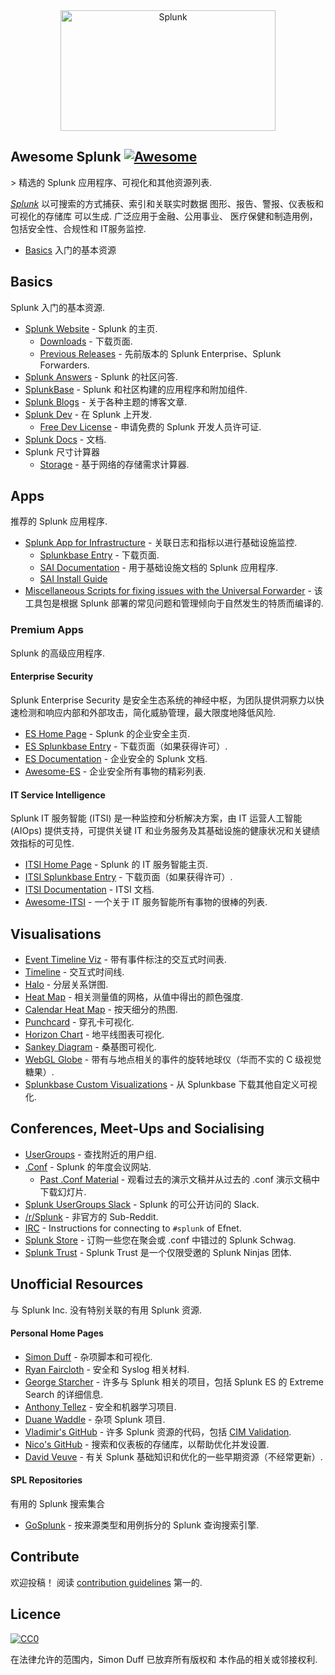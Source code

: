 <div class="github-widget" data-repo="sduff/awesome-splunk"></div>
<div align="center">
	<img width="344" height="193" src="https://raw.githubusercontent.com/sduff/awesome-splunk/master/splunk.jpg" alt="Splunk">
</div>

## Awesome Splunk [![Awesome](https://awesome.re/badge.svg)](https://awesome.re)

&gt; 精选的 Splunk 应用程序、可视化和其他资源列表.

[*Splunk*](https://splunk.com) 以可搜索的方式捕获、索引和关联实时数据
图形、报告、警报、仪表板和可视化的存储库
可以生成. 广泛应用于金融、公用事业、
医疗保健和制造用例，包括安全性、合规性和
IT服务监控.


- [Basics](#basics) 入门的基本资源

## Basics

Splunk 入门的基本资源.

- [Splunk Website](https://splunk.com) - Splunk 的主页.
  - [Downloads](https://www.splunk.com/download) - 下载页面.
  - [Previous Releases](https://www.splunk.com/page/previous_releases) - 先前版本的 Splunk Enterprise、Splunk Forwarders.
- [Splunk Answers](https://answers.splunk.com) - Splunk 的社区问答.
- [SplunkBase](https://splunkbase.splunk.com) - Splunk 和社区构建的应用程序和附加组件.
- [Splunk Blogs](https://blogs.splunk.com/) - 关于各种主题的博客文章.
- [Splunk Dev](https://dev.splunk.com) - 在 Splunk 上开发.
  - [Free Dev License](https://dev.splunk.com/enterprise/dev_license/) - 申请免费的 Splunk 开发人员许可证.
- [Splunk Docs](https://docs.splunk.com/) - 文档.
- Splunk 尺寸计算器
  - [Storage](https://splunk-sizing.appspot.com/) - 基于网络的存储需求计算器.

## Apps

推荐的 Splunk 应用程序.

- [Splunk App for Infrastructure](https://www.splunk.com/en_us/software/splunk-enterprise/server-and-infrastructure-monitoring-and-troubleshooting.html) - 关联日志和指标以进行基础设施监控.
  - [Splunkbase Entry](https://splunkbase.splunk.com/app/3975/) - 下载页面.
  - [SAI Documentation](https://docs.splunk.com/Documentation/InfraApp) - 用于基础设施文档的 Splunk 应用程序.
  - [SAI Install Guide](https://docs.splunk.com/Documentation/InfraApp/latest/Install/About)
- [Miscellaneous Scripts for fixing issues with the Universal Forwarder](https://github.com/jimmyatSplunk/SplunkForwarderRepairKit) - 该工具包是根据 Splunk 部署的常见问题和管理倾向于自然发生的特质而编译的.

### Premium Apps

Splunk 的高级应用程序.

#### Enterprise Security

Splunk Enterprise Security 是安全生态系统的神经中枢，为团队提供洞察力以快速检测和响应内部和外部攻击，简化威胁管理，最大限度地降低风险.

- [ES Home Page](https://www.splunk.com/en_us/software/enterprise-security.html) - Splunk 的企业安全主页.
- [ES Splunkbase Entry](https://splunkbase.splunk.com/app/263/) - 下载页面（如果获得许可）.
- [ES Documentation](https://docs.splunk.com/Documentation/ES/latest) - 企业安全的 Splunk 文档.
- [Awesome-ES](https://github.com/sduff/awesome-es/) - 企业安全所有事物的精彩列表.

#### IT Service Intelligence

Splunk IT 服务智能 (ITSI) 是一种监控和分析解决方案，由 IT 运营人工智能 (AIOps) 提供支持，可提供关键 IT 和业务服务及其基础设施的健康状况和关键绩效指标的可见性.

- [ITSI Home Page](https://www.splunk.com/en_us/software/it-service-intelligence.html) - Splunk 的 IT 服务智能主页.
- [ITSI Splunkbase Entry](https://splunkbase.splunk.com/app/1841/) - 下载页面（如果获得许可）.
- [ITSI Documentation](https://docs.splunk.com/Documentation/ITSI/latest) - ITSI 文档.
- [Awesome-ITSI](https://github.com/sduff/awesome-itsi/) - 一个关于 IT 服务智能所有事物的很棒的列表.

## Visualisations

- [Event Timeline Viz](https://splunkbase.splunk.com/app/4370/) - 带有事件标注的交互式时间表.
- [Timeline](https://splunkbase.splunk.com/app/3120/) - 交互式时间线.
- [Halo](https://splunkbase.splunk.com/app/3514/) - 分层关系饼图.
- [Heat Map](https://splunkbase.splunk.com/app/4460/) - 相关测量值的网格，从值中得出的颜色强度.
- [Calendar Heat Map](https://splunkbase.splunk.com/app/3162/) - 按天细分的热图.
- [Punchcard](https://splunkbase.splunk.com/app/3129/) - 穿孔卡可视化.
- [Horizon Chart](https://splunkbase.splunk.com/app/3117/) - 地平线图表可视化.
- [Sankey Diagram](https://splunkbase.splunk.com/app/3112/) - 桑基图可视化.
- [WebGL Globe](https://splunkbase.splunk.com/app/3674/) - 带有与地点相关的事件的旋转地球仪（华而不实的 C 级视觉糖果）.
- [Splunkbase Custom Visualizations](https://splunkbase.splunk.com/apps/#/app_content/visualizations) - 从 Splunkbase 下载其他自定义可视化.

## Conferences, Meet-Ups and Socialising

- [UserGroups](https://usergroups.splunk.com/) - 查找附近的用户组.
- [.Conf](https://conf.splunk.com) - Splunk 的年度会议网站.
  - [Past .Conf Material](https://conf.splunk.com/watch/conf-online.html) - 观看过去的演示文稿并从过去的 .conf 演示文稿中下载幻灯片.
- [Splunk UserGroups Slack](http://splk.it/slack) - Splunk 的可公开访问的 Slack.
- [/r/Splunk](https://reddit.com/r/splunk) - 非官方的 Sub-Reddit.
- [IRC](https://wiki.splunk.com/Community:IRC) - Instructions for connecting to `#splunk` of Efnet.
- [Splunk Store](https://www.mylogocloud.com/splunk) - 订购一些您在聚会或 .conf 中错过的 Splunk Schwag.
- [Splunk Trust](https://www.splunk.com/en_us/community/splunk-trust.html) - Splunk Trust 是一个仅限受邀的 Splunk Ninjas 团体.

## Unofficial Resources

与 Splunk Inc. 没有特别关联的有用 Splunk 资源.

#### Personal Home Pages

- [Simon Duff](https://simonduff.net/splunk) - 杂项脚本和可视化.
- [Ryan Faircloth](https://www.rfaircloth.com/) - 安全和 Syslog 相关材料.
- [George Starcher](http://www.georgestarcher.com/) - 许多与 Splunk 相关的项目，包括 Splunk ES 的 Extreme Search 的详细信息.
- [Anthony Tellez](https://anthonygtellez.github.io/) - 安全和机器学习项目.
- [Duane Waddle](https://www.duanewaddle.com/) - 杂项 Splunk 项目.
- [Vladimir's GitHub](https://github.com/hire-vladimir/) - 许多 Splunk 资源的代码，包括 [CIM Validation](https://github.com/hire-vladimir/SA-cim_vladiator).
- [Nico's GitHub](https://github.com/nicovdw/) - 搜索和仪表板的存储库，以帮助优化并发设置.
- [David Veuve](https://www.davidveuve.com/tech/) - 有关 Splunk 基础知识和优化的一些早期资源（不经常更新）.

#### SPL Repositories

有用的 Splunk 搜索集合

- [GoSplunk](https://gosplunk.com/) - 按来源类型和用例拆分的 Splunk 查询搜索引擎.

## Contribute

欢迎投稿！ 阅读 [contribution guidelines](https://github.com/sduff/awesome-splunk/blob/master/contributing.md) 第一的.

## Licence

[![CC0](https://mirrors.creativecommons.org/presskit/buttons/88x31/svg/cc-zero.svg)](https://creativecommons.org/publicdomain/zero/1.0)

在法律允许的范围内，Simon Duff 已放弃所有版权和
本作品的相关或邻接权利.
